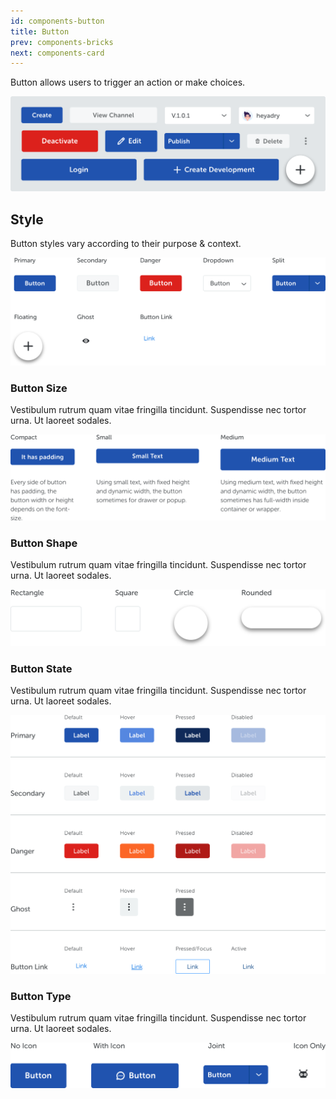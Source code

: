```yaml
---
id: components-button
title: Button
prev: components-bricks
next: components-card
---
```


<text-primary>

Button allows users to trigger an action or make choices.

</text-primary>

![button/img-1](../../assets/images/design/components/button/img-1.png)

## Style

Button styles vary according to their purpose & context.

![button/btn-style-img](../../assets/images/design/components/button/btn-style-img.png)

### Button Size

Vestibulum rutrum quam vitae fringilla tincidunt. Suspendisse nec tortor urna. Ut laoreet sodales.

![button/button-size](../../assets/images/design/components/button/button-size.png)

### Button Shape

Vestibulum rutrum quam vitae fringilla tincidunt. Suspendisse nec tortor urna. Ut laoreet sodales.

![button/button-shape](../../assets/images/design/components/button/button-shape.png)

### Button State

Vestibulum rutrum quam vitae fringilla tincidunt. Suspendisse nec tortor urna. Ut laoreet sodales.

![button/btn-state](../../assets/images/design/components/button/btn-state.png)

### Button Type

Vestibulum rutrum quam vitae fringilla tincidunt. Suspendisse nec tortor urna. Ut laoreet sodales.

![button/btn-type](../../assets/images/design/components/button/btn-type.png)
